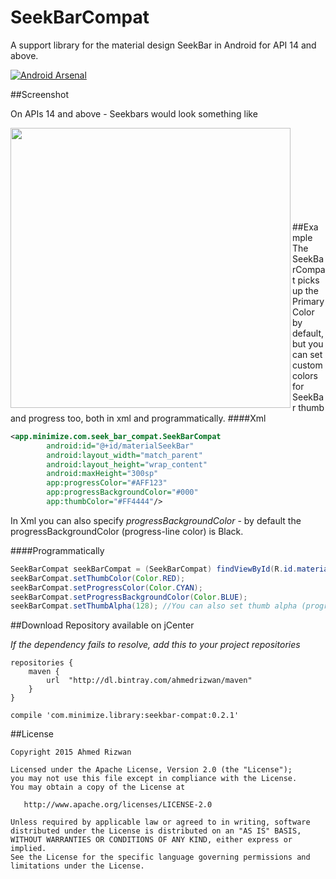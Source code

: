 # SeekBarCompat
A support library for the material design SeekBar in Android for API 14 and above.

[![Android Arsenal](https://img.shields.io/badge/Android%20Arsenal-SeekBarCompat-green.svg?style=flat)](https://android-arsenal.com/details/1/2084)


##Screenshot

On APIs 14 and above - Seekbars would look something like

<img src="https://raw.githubusercontent.com/ahmedrizwan/SeekBarCompat/master/app/src/main/res/drawable/post.png" align="left"  width="448" />
<br/>
<br/>
<br/>
<br/>
<br/>
<br/>
<br/>
<br/>



##Example
The SeekBarCompat picks up the PrimaryColor by default, but you can set custom colors for SeekBar thumb and progress too, both in xml and programmatically.
####Xml 

```xml
<app.minimize.com.seek_bar_compat.SeekBarCompat
        android:id="@+id/materialSeekBar"
        android:layout_width="match_parent"
        android:layout_height="wrap_content"
        android:maxHeight="300sp"
        app:progressColor="#AFF123"
        app:progressBackgroundColor="#000"
        app:thumbColor="#FF4444"/>
```
In Xml you can also specify *progressBackgroundColor* - by default the progressBackgroundColor (progress-line color) is Black.

####Programmatically
```java
SeekBarCompat seekBarCompat = (SeekBarCompat) findViewById(R.id.materialSeekBar);
seekBarCompat.setThumbColor(Color.RED);
seekBarCompat.setProgressColor(Color.CYAN);
seekBarCompat.setProgressBackgroundColor(Color.BLUE); 
seekBarCompat.setThumbAlpha(128); //You can also set thumb alpha (programmatically) 
```

##Download 
Repository available on jCenter

*If the dependency fails to resolve, add this to your project repositories*
```Gradle
repositories {
    maven {
        url  "http://dl.bintray.com/ahmedrizwan/maven" 
    }
}
```
```Gradle
compile 'com.minimize.library:seekbar-compat:0.2.1'
```

##License 
```
Copyright 2015 Ahmed Rizwan

Licensed under the Apache License, Version 2.0 (the "License");
you may not use this file except in compliance with the License.
You may obtain a copy of the License at

   http://www.apache.org/licenses/LICENSE-2.0

Unless required by applicable law or agreed to in writing, software
distributed under the License is distributed on an "AS IS" BASIS,
WITHOUT WARRANTIES OR CONDITIONS OF ANY KIND, either express or implied.
See the License for the specific language governing permissions and
limitations under the License.
```
